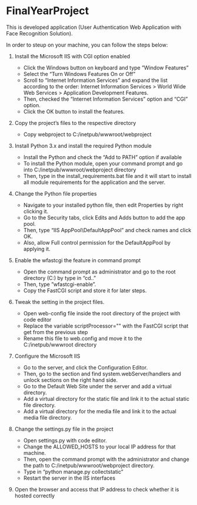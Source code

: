 # FinalYearProject
This is developed application (User Authentication Web Application with Face Recognition Solution).

In order to steup on your machine, you can follow the steps below:
1. Install the Microsoft IIS with CGI option enabled
    - Click the Windows button on keyboard and type ”Window Features”
    - Select the “Turn Windows Features On or Off”
    - Scroll to “Internet Information Services” and expand the list according to the order: Internet Information Services > World Wide Web Services > Application   Development Features.
    - Then, checked the “Internet Information Services” option and “CGI” option.
    - Click the OK button to install the features.

2. Copy the project’s files to the respective directory
    - Copy webproject to C:/inetpub/wwwroot/webproject

3. Install Python 3.x and install the required Python module
    - Install the Python and check the “Add to PATH” option if available
    - To install the Python module, open your command prompt and go into C:/inetpub/wwwroot/webproject directory
    - Then, type in the install_requirements.bat file and it will start to install all module requirements for the application and the server.

4. Change the Python file properties
    - Navigate to your installed python file, then edit Properties by right clicking it.
    - Go to the Security tabs, click Edits and Adds button to add the app pool.
    - Then, type “IIS AppPool\DefaultAppPool” and check names and click OK.
    - Also, allow Full control permission for the DefaultAppPool by applying it.

5. Enable the wfastcgi the feature in command prompt
    - Open the command prompt as administrator and go to the root directory (C:\) by type in “cd..”
    - Then, type ”wfastcgi-enable”.
    - Copy the FastCGI script and store it for later steps.

6. Tweak the setting in the project files.
    - Open web-config file inside the root directory of the project with code editor
    - Replace the variable scriptProcessor="<to be filled in>" with the FastCGI script that get from the previous step
    - Rename this file to web.config and move it to the C:/inetpub/wwwroot directory

7. Configure the Microsoft IIS 
    - Go to the server, and click the Configuration Editor.
    - Then, go to the section and find system.webServer/handlers and unlock sections on the right hand side.
    - Go to the Default Web Site under the server and add a virtual directory.
    - Add a virtual directory for the static file and link it to the actual static file directory.
    - Add a virtual directory for the media file and link it to the actual media file directory.

8. Change the settings.py file in the project
    - Open settings.py with code editor.
    - Change the ALLOWED_HOSTS to your local IP address for that machine.
    - Then, open the command prompt with the administrator and change the path to C:/inetpub/wwwroot/webproject directory.
    - Type in “python manage.py collectstatic”
    - Restart the server in the IIS interfaces

9. Open the browser and access that IP address to check whether it is hosted correctly
